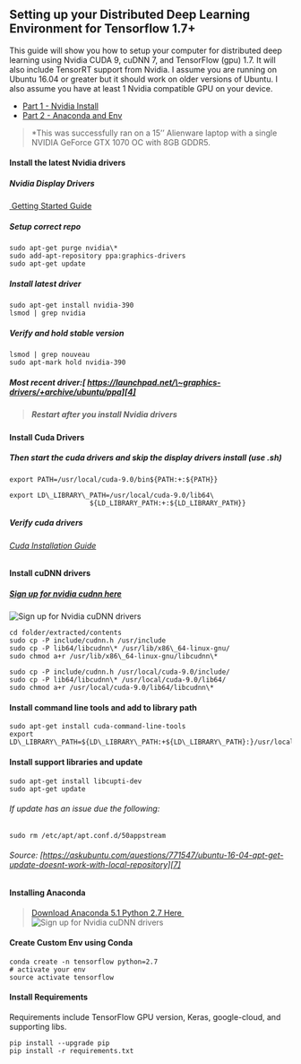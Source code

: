 ## Setting up your Distributed Deep Learning Environment for Tensorflow 1.7+

This guide will show you how to setup your computer for distributed deep learning using Nvidia CUDA 9, cuDNN 7, and TensorFlow (gpu) 1.7. It will also include TensorRT support from Nvidia. I assume you are running on Ubuntu 16.04 or greater but it should work on older versions of Ubuntu. I also assume you have at least 1 Nvidia compatible GPU on your device. 

- [Part 1 - Nvidia Install][1]
- [Part 2 - Anaconda and Env][2]

> \*This was successfully ran on a 15’’ Alienware laptop with a single NVIDIA GeForce GTX 1070 OC with 8GB GDDR5.

#### Install the latest Nvidia drivers
##### Nvidia Display Drivers
[ Getting Started Guide][3]
##### Setup correct repo
	sudo apt-get purge nvidia\*
	sudo add-apt-repository ppa:graphics-drivers
	sudo apt-get update
##### Install latest driver
	sudo apt-get install nvidia-390
	lsmod | grep nvidia
##### Verify and hold stable version
	lsmod | grep nouveau
	sudo apt-mark hold nvidia-390
##### Most recent driver:[ https://launchpad.net/\~graphics-drivers/+archive/ubuntu/ppa][4]
> ##### Restart  after you install Nvidia drivers

#### Install Cuda Drivers
##### Then start the cuda drivers and skip the display drivers install (use .sh)

	export PATH=/usr/local/cuda-9.0/bin${PATH:+:${PATH}}
	
	export LD\_LIBRARY\_PATH=/usr/local/cuda-9.0/lib64\
	                    ${LD_LIBRARY_PATH:+:${LD_LIBRARY_PATH}}

##### Verify cuda drivers
###### [Cuda Installation Guide][5]

#### Install cuDNN drivers
##### [Sign up for nvidia cudnn here][6]
![][image-1]

	cd folder/extracted/contents
	sudo cp -P include/cudnn.h /usr/include
	sudo cp -P lib64/libcudnn\* /usr/lib/x86\_64-linux-gnu/
	sudo chmod a+r /usr/lib/x86\_64-linux-gnu/libcudnn\*
	
	sudo cp -P include/cudnn.h /usr/local/cuda-9.0/include/
	sudo cp -P lib64/libcudnn\* /usr/local/cuda-9.0/lib64/
	sudo chmod a+r /usr/local/cuda-9.0/lib64/libcudnn\*

#### Install command line tools and add to library path
	sudo apt-get install cuda-command-line-tools
	export LD\_LIBRARY\_PATH=${LD\_LIBRARY\_PATH:+${LD\_LIBRARY\_PATH}:}/usr/local/cuda/extras/CUPTI/lib64


#### Install support libraries and update
	sudo apt-get install libcupti-dev
	sudo apt-get update

###### If update has an issue due the following:
	sudo rm /etc/apt/apt.conf.d/50appstream
###### Source: [https://askubuntu.com/questions/771547/ubuntu-16-04-apt-get-update-doesnt-work-with-local-repository][7]

#### Installing Anaconda
> [Download Anaconda 5.1 Python 2.7 Here ][8]
![][image-2]
#### Create Custom Env using Conda
	conda create -n tensorflow python=2.7
	# activate your env
	source activate tensorflow
#### Install Requirements
Requirements include TensorFlow GPU version, Keras, google-cloud, and supporting libs.

	pip install --upgrade pip
	pip install -r requirements.txt

[1]:	https://github.com/christianramsey/Tensorflow-for-Distributed-Deep-Learning/blob/master/0.%20installation%20and%20setup/1.%20Nvidia%20Setup.md "Install Nvidia Drivers and Libs"
[2]:	https://github.com/christianramsey/Tensorflow-for-Distributed-Deep-Learning/blob/master/0.%20installation%20and%20setup/2.%20Anaconda%20Setup.md
[3]:	http://www.linuxandubuntu.com/home/how-to-install-latest-nvidia-drivers-in-linux "How to Install Latest Nvidia Drivers in Linux"
[4]:	%20https://launchpad.net/%5C~graphics-drivers/+archive/ubuntu/ppa "Most recent nvidia graphics driver"
[5]:	http://docs.nvidia.com/cuda/cuda-installation-guide-linux/index.html#post-installation-actions "Cuda Installation Guide"
[6]:	https://developer.nvidia.com/rdp/cudnn-download "Sign up for nvidia cudnn here"
[7]:	https://askubuntu.com/questions/771547/ubuntu-16-04-apt-get-update-doesnt-work-with-local-repository "If apt get update doesnt work with local repo"
[8]:	http://www.linuxandubuntu.com/home/how-to-install-latest-nvidia-drivers-in-linux "How to Install Latest Nvidia Drivers in Linux"

[image-1]:	https://lh3.googleusercontent.com/3Bg9brSrCyMC8ta6sOfKZF733nGIKL6kJio9BI6bFBGBvPoLsp4uly1VzIL2umzsoMvNHg=s170 "Sign up for Nvidia cuDNN drivers"
[image-2]:	https://lh3.googleusercontent.com/3Bg9brSrCyMC8ta6sOfKZF733nGIKL6kJio9BI6bFBGBvPoLsp4uly1VzIL2umzsoMvNHg=s170 "Sign up for Nvidia cuDNN drivers"